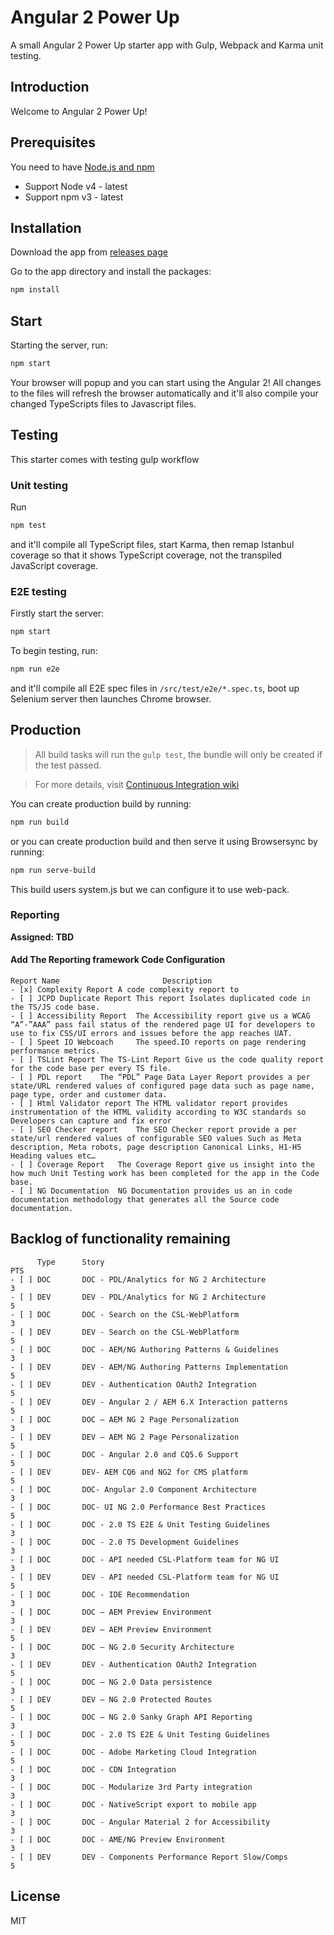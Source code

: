# Angular 2 Power Up

A small Angular 2 Power Up starter app with Gulp, Webpack and Karma unit testing.

## Introduction
Welcome to Angular 2 Power Up!

## Prerequisites
You need to have [Node.js and npm](https://nodejs.org/en/)
- Support Node v4 - latest
- Support npm v3 - latest

## Installation
Download the app from [releases page](https://github.com/Josefsosa/ng2-powerup05)

Go to the app directory and install the packages:
```bash
npm install
```

## Start
Starting the server, run:
```bash
npm start
```

Your browser will popup and you can start using the Angular 2!
All changes to the files will refresh the browser automatically
and it'll also compile your changed TypeScripts files to Javascript files.

## Testing
This starter comes with testing gulp workflow

### Unit testing
Run
```bash
npm test
```
and it'll compile all TypeScript files, start Karma, then remap Istanbul coverage so that it shows TypeScript coverage, not the transpiled JavaScript coverage.


### E2E testing
Firstly start the server:
```bash
npm start
```
To begin testing, run:
```bash
npm run e2e
```
and it'll compile all E2E spec files in `/src/test/e2e/*.spec.ts`, boot up Selenium server then launches Chrome browser.

## Production
> All build tasks will run the `gulp test`, the bundle will only be created if the test passed.

> For more details, visit [Continuous Integration  wiki](https://github.com/Josefsosa/ng2-powerup05/wiki)

You can create production build by running:
```bash
npm run build
```
or you can create production build and then serve it using Browsersync by running:
```bash
npm run serve-build
```

This build users system.js but we can configure it to use web-pack.

### Reporting

**Assigned: TBD**

#### Add The Reporting framework Code Configuration

```
Report Name	                      Description
- [x] Complexity Report A code complexity report to
- [ ] JCPD Duplicate Report	This report Isolates duplicated code in the TS/JS code base.
- [ ] Accessibility Report	The Accessibility report give us a WCAG “A”-”AAA” pass fail status of the rendered page UI for developers to use to fix CSS/UI errors and issues before the app reaches UAT.
- [ ] Speet IO Webcoach 	The speed.IO reports on page rendering performance metrics.
- [ ] TSLint Report	The TS-Lint Report Give us the code quality report for the code base per every TS file.
- [ ] PDL report	The “PDL” Page Data Layer Report provides a per state/URL rendered values of configured page data such as page name, page type, order and customer data.
- [ ] Html Validator report	The HTML validator report provides instrumentation of the HTML validity according to W3C standards so Developers can capture and fix error
- [ ] SEO Checker report	The SEO Checker report provide a per state/url rendered values of configurable SEO values Such as Meta description, Meta robots, page description Canonical Links, H1-H5 Heading values etc…
- [ ] Coverage Report	The Coverage Report give us insight into the how much Unit Testing work has been completed for the app in the Code base.
- [ ] NG Documentation	NG Documentation provides us an in code documentation methodology that generates all the Source code documentation.
```

## Backlog of functionality remaining
```
      Type	    Story											                    PTS
- [ ] DOC		DOC - PDL/Analytics for NG 2 Architecture		                    3
- [ ] DEV		DEV - PDL/Analytics for NG 2 Architecture		                    5
- [ ] DOC		DOC - Search on the CSL-WebPlatform				                    3
- [ ] DEV		DEV - Search on the CSL-WebPlatform				                    5
- [ ] DOC		DOC - AEM/NG Authoring Patterns & Guidelines	                    3
- [ ] DEV 	    DEV - AEM/NG Authoring Patterns Implementation	                    5
- [ ] DEV		DEV - Authentication OAuth2 Integration			                    5
- [ ] DEV		DEV - Angular 2 / AEM 6.X Interaction patterns	                    5
- [ ] DOC		DOC – AEM NG 2 Page Personalization				                    3
- [ ] DEV		DEV – AEM NG 2 Page Personalization				                    5
- [ ] DOC		DOC - Angular 2.0 and CQ5.6 Support				                    5
- [ ] DEV		DEV- AEM CQ6 and NG2 for CMS platform			                    5
- [ ] DOC		DOC- Angular 2.0 Component Architecture			                    3
- [ ] DOC		DOC- UI NG 2.0 Performance Best Practices		                    5
- [ ] DOC		DOC - 2.0 TS E2E & Unit Testing Guidelines		                    3
- [ ] DOC		DOC - 2.0 TS Development Guidelines				                    3
- [ ] DOC		DOC - API needed CSL-Platform team for NG UI	                    3
- [ ] DEV		DEV - API needed CSL-Platform team for NG UI	                    5
- [ ] DOC		DOC - IDE Recommendation						                    3
- [ ] DOC		DOC – AEM Preview Environment					                    3
- [ ] DEV		DEV – AEM Preview Environment					                    5
- [ ] DOC		DOC – NG 2.0 Security Architecture				                    3
- [ ] DEV		DEV - Authentication OAuth2 Integration			                    5
- [ ] DOC		DOC – NG 2.0 Data persistence					                    3
- [ ] DEV		DEV – NG 2.0 Protected Routes					                    5
- [ ] DOC		DOC – NG 2.0 Sanky Graph API Reporting			                    3
- [ ] DOC		DOC - 2.0 TS E2E & Unit Testing Guidelines		                    5
- [ ] DOC		DOC - Adobe Marketing Cloud Integration			                    5
- [ ] DOC		DOC - CDN Integration							                    3
- [ ] DOC		DOC - Modularize 3rd Party integration 			                    3
- [ ] DOC		DOC - NativeScript export to mobile app			                    3
- [ ] DOC		DOC - Angular Material 2 for Accessibility		                    3
- [ ] DOC		DOC - AME/NG Preview Environment				                    3
- [ ] DEV		DEV - Components Performance Report Slow/Comps                      5
```


## License
MIT


